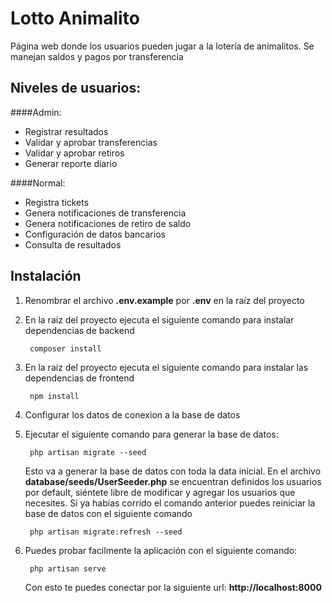 Lotto Animalito
=============================================

Página web donde los usuarios pueden jugar a la lotería de animalitos. Se manejan saldos y pagos por transferencia

Niveles de usuarios:
--------------------------------------------------------------------------------

####Admin:

* Registrar resultados
* Validar y aprobar transferencias
* Validar y aprobar retiros
* Generar reporte diario

####Normal:
* Registra tickets
* Genera notificaciones de transferencia
* Genera notificaciones de retiro de saldo
* Configuración de datos bancarios
* Consulta de resultados 


Instalación
------------------------------------------------------------------------------
1. Renombrar el archivo **.env.example** por **.env** en la raíz del proyecto

2. En la raíz del proyecto ejecuta el siguiente comando para instalar dependencias de backend

        composer install

3. En la raíz del proyecto ejecuta el siguiente comando para instalar las dependencias de frontend

        npm install

4. Configurar los datos de conexion a la base de datos

5. Ejecutar el siguiente comando para generar la base de datos:

        php artisan migrate --seed

    Esto va a generar la base de datos con toda la data inicial. En el archivo **database/seeds/UserSeeder.php** se encuentran definidos los usuarios por default, siéntete libre de modificar y agregar los usuarios que necesites. Si ya habías corrido el comando anterior puedes reiniciar la base de datos con el siguiente comando

        php artisan migrate:refresh --seed

6. Puedes probar facilmente la aplicación con el siguiente comando:

        php artisan serve

    Con esto te puedes conectar por la siguiente url: **http://localhost:8000**

